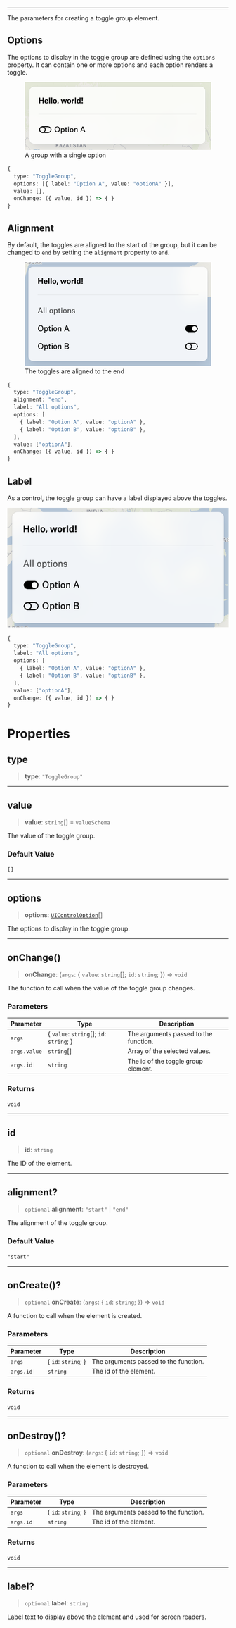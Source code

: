 ***

The parameters for creating a toggle group element.

## Options

The options to display in the toggle group are defined using the `options` property.
It can contain one or more options and each option renders a toggle.

<figure>
  <img src="../_media/toggle-group-basic.png" alt="Toggle group basic" />

  <figcaption>
    A group with a single option
  </figcaption>
</figure>

```typescript
{
  type: "ToggleGroup",
  options: [{ label: "Option A", value: "optionA" }],
  value: [],
  onChange: ({ value, id }) => { }
}
```

## Alignment

By default, the toggles are aligned to the start of the group,
but it can be changed to `end` by setting the `alignment` property to `end`.

<figure>
  <img src="../_media/toggle-group-end-alignment.png" alt="Toggle group end alignment" />

  <figcaption>
    The toggles are aligned to the end
  </figcaption>
</figure>

```typescript
{
  type: "ToggleGroup",
  alignment: "end",
  label: "All options",
  options: [
    { label: "Option A", value: "optionA" },
    { label: "Option B", value: "optionB" },
  ],
  value: ["optionA"],
  onChange: ({ value, id }) => { }
}
```

## Label

As a control, the toggle group can have a label displayed above the toggles.

<img src="../_media/toggle-group-with-label.png" alt="Toggle group with label" />

```typescript
{
  type: "ToggleGroup",
  label: "All options",
  options: [
    { label: "Option A", value: "optionA" },
    { label: "Option B", value: "optionB" },
  ],
  value: ["optionA"],
  onChange: ({ value, id }) => { }
}
```

# Properties

## type

> **type**: `"ToggleGroup"`

***

## value

> **value**: `string`\[] = `valueSchema`

The value of the toggle group.

### Default Value

`[]`

***

## options

> **options**: [`UIControlOption`](UIControlOption.md)\[]

The options to display in the toggle group.

***

## onChange()

> **onChange**: (`args`: \{ `value`: `string`\[]; `id`: `string`; }) => `void`

The function to call when the value of the toggle group changes.

### Parameters

| Parameter    | Type                                       | Description                           |
| ------------ | ------------------------------------------ | ------------------------------------- |
| `args`       | \{ `value`: `string`\[]; `id`: `string`; } | The arguments passed to the function. |
| `args.value` | `string`\[]                                | Array of the selected values.         |
| `args.id`    | `string`                                   | The id of the toggle group element.   |

### Returns

`void`

***

## id

> **id**: `string`

The ID of the element.

***

## alignment?

> `optional` **alignment**: `"start"` | `"end"`

The alignment of the toggle group.

### Default Value

`"start"`

***

## onCreate()?

> `optional` **onCreate**: (`args`: \{ `id`: `string`; }) => `void`

A function to call when the element is created.

### Parameters

| Parameter | Type                 | Description                           |
| --------- | -------------------- | ------------------------------------- |
| `args`    | \{ `id`: `string`; } | The arguments passed to the function. |
| `args.id` | `string`             | The id of the element.                |

### Returns

`void`

***

## onDestroy()?

> `optional` **onDestroy**: (`args`: \{ `id`: `string`; }) => `void`

A function to call when the element is destroyed.

### Parameters

| Parameter | Type                 | Description                           |
| --------- | -------------------- | ------------------------------------- |
| `args`    | \{ `id`: `string`; } | The arguments passed to the function. |
| `args.id` | `string`             | The id of the element.                |

### Returns

`void`

***

## label?

> `optional` **label**: `string`

Label text to display above the element and used for screen readers.
